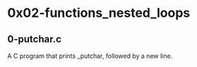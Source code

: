 # 0x02-functions_nested_loops
## 0-putchar.c
A C  program that prints _putchar, followed by a new line.
